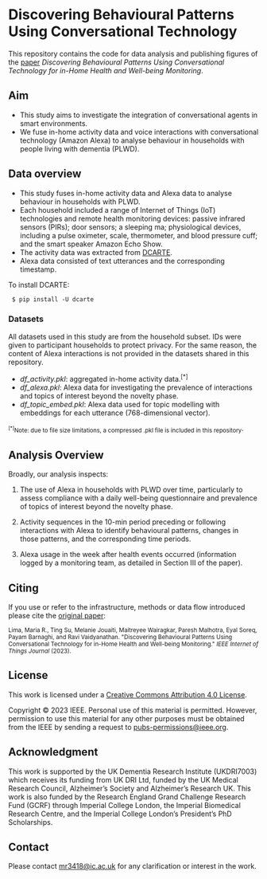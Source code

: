 # Discovering Behavioural Patterns Using Conversational Technology
This repository contains the code for data analysis and publishing figures of the [paper](https://ieeexplore.ieee.org/document/10168160) _Discovering Behavioural Patterns Using Conversational Technology for in-Home Health and Well-being Monitoring_. 

## Aim
- This study aims to investigate the integration of conversational agents in smart environments. 
- We fuse in-home activity data and voice interactions with conversational technology (Amazon Alexa) to analyse behaviour in households with people living with dementia (PLWD). 

## Data overview
- This study fuses in-home activity data and Alexa data to analyse behaviour in households with PLWD.
- Each household included a range of Internet of Things (IoT) technologies and remote health monitoring devices: passive infrared sensors (PIRs); door sensors; a sleeping
ma; physiological devices, including a pulse oximeter, scale, thermometer, and blood pressure cuff; and the smart speaker Amazon Echo Show.
- The activity data was extracted from [DCARTE](https://github.com/esoreq/dcarte).
- Alexa data consisted of text utterances and the corresponding timestamp.

To install DCARTE:
```
 $ pip install -U dcarte
```

### Datasets
All datasets used in this study are from the household subset. IDs were given to participant households to protect privacy. For the same reason, the content of Alexa interactions is not provided in the datasets shared in this repository.

- _df_activity.pkl_: aggregated in-home activity data.<sup>[*]</sup>
- _df_alexa.pkl_: Alexa data for investigating the prevalence of interactions and topics of interest beyond the novelty phase.
- _df_topic_embed.pkl_: Alexa data used for topic modelling with embeddings for each utterance (768-dimensional vector).  

<sub><sup>[*]</sup>Note: due to file size limitations, a compressed .pkl file is included in this repository</sub>.

## Analysis Overview
Broadly, our analysis inspects: 

1. The use of Alexa in households with PLWD over time, particularly to assess compliance with a daily well-being questionnaire and prevalence of topics of interest beyond the novelty phase.

2. Activity sequences in the 10-min period preceding or following interactions with Alexa to identify behavioural patterns, changes in those patterns, and the corresponding time periods.

3. Alexa usage in the week after health events occurred (information logged by a monitoring team, as detailed in Section III of the paper).

## Citing 

If you use or refer to the infrastructure, methods or data flow  introduced please cite the [original paper](https://ieeexplore.ieee.org/document/10168160):

<sub>Lima, Maria R., Ting Su, Melanie Jouaiti, Maitreyee Wairagkar, Paresh Malhotra, Eyal Soreq, Payam Barnaghi, and Ravi Vaidyanathan. "Discovering Behavioural Patterns Using Conversational Technology for in-Home Health and Well-being Monitoring." _IEEE Internet of Things Journal_ (2023).</sub>

## License
This work is licensed under a [Creative Commons Attribution 4.0 License]( https://creativecommons.org/licenses/by/4.0/). 

Copyright © 2023 IEEE. Personal use of this material is permitted. However, permission to use this material for any other purposes must be obtained from the IEEE by sending a request to
pubs-permissions@ieee.org.

## Acknowledgment
This work is supported by the UK Dementia Research Institute (UKDRI7003) which receives its funding from UK DRI Ltd, funded by the UK Medical Research Council, Alzheimer’s Society and Alzheimer’s Research UK. This work is also funded by the Research England Grand Challenge Research Fund (GCRF) through Imperial College London, the Imperial Biomedical Research Centre, and the Imperial College London’s President’s PhD Scholarships. 

## Contact
Please contact mr3418@ic.ac.uk for any clarification or interest in the work. 
